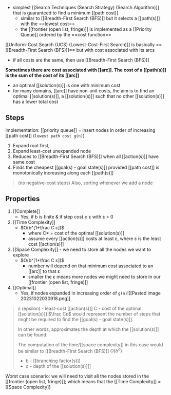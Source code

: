 - simplest [[Search Techniques (Search Strategy) (Search Algorithm)]] that is guaranteed to find a minimum [[path cost]]
	- similar to [[Breadth-First Search (BFS)]] but it selects a [[path(s)]] with the ==lowest cost==
	- the [[frontier (open list, fringe)]] is implemented as a [[Priority Queue]] ordered by the ==cost function==

[[Uniform-Cost Search (UCS) (Lowest-Cost-First Search)]] is basically ==[[Breadth-First Search (BFS)]]== but with cost associated with its arcs
- if all costs are the same, then use [[Breadth-First Search (BFS)]]

**Sometimes there are cost associated with [[arc]]. The cost of a [[path(s)]] is the sum of the cost of its [[arc]]**
- an optimal [[solution(s)]] is one with minimum cost
- for many domains, [[arc]] have non-unit costs, the aim is to find an optimal [[solution(s)]], a [[solution(s)]] such that no other [[solution(s)]] has a lower total cost

## Steps
 Implementation: [[priority queue]] = insert nodes in order of increasing [[path cost]]
	(`lowest path cost g(n)`)
1. Expand root first, 
2. Expand least-cost unexpanded node
3. Reduces to [[Breadth-First Search (BFS)]] when all [[action(s)]] have same cost
4. Finds the cheapest [[goal(s) - goal state(s)]] provided [[path cost]] is monotonically increasing along each [[path(s)]] 
> (no negative-cost steps)
> Also, sorting whenever we add a node

## Properties
1. [[Complete]]
	- Yes, if b is finite & if step cost ≥ ε with ε > 0
2. [[Time Complexity]]
	- $O(b^[1+\frac C ε])$ 
		- where C* = cost of the optimal [[solution(s)]]
		- assume every [[action(s)]] costs at least ε, where ε is the least cost [[action(s)]]
3. [[Space Complexity]] - we need to store all the nodes we want to explore
	-  $O(b^[1+\frac C ε])$
		- number will depend on that minimum cost associated to an [[arc]] to that ε
		- smaller the ε means more nodes we might need to store in our [[frontier (open list, fringe)]]
4. [[Optimal]]
	- Yes, if nodes expanded in increasing order of `g(n)`![[Pasted image 20231022030918.png]]
> ε (epsilon) - least-cost [[action(s)]] 
> C - cost of the optimal [[solution(s)]]
> $\frac Cε$ would represent the number of steps that might be required to find the [[goal(s) - goal state(s)]]. 
> 
> In other words, approximates the depth at which the [[solution(s)]] can be found. 
> 
> The computation of the time/[[space complexity]] in this case would be similar to [[Breadth-First Search (BFS)]] $O(b^d)$ 
> - b - [[branching factor(s)]]
> - d - depth of the [[solution(s)]]]

Worst case scenario: we will need to visit all the nodes stored in the [[frontier (open list, fringe)]]; which means that the [[Time Complexity]] = [[Space Complexity]]